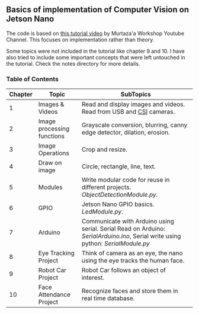## Basics of implementation of Computer Vision on Jetson Nano

The code is based on [this tutorial video](https://youtu.be/CRpW9wrRKx4) by Murtaza'a Workshop Youtube Channel. This focuses on implementation rather than theory. 

Some topics were not included in the tutorial like chapter 9 and 10. I have also tried to include some important concepts that were left untouched in the tutorial. Check the notes directory for more details.

### Table of Contents

|Chapter | Topic | SubTopics|
|---|---|---|
| 1 | Images & Videos | Read and display images and videos. Read from USB and [CSI](https://wp.me/p7Zgl9-19v) cameras. |
| 2 | Image processing functions | Grayscale conversion, blurring, canny edge detector, dilation, erosion. |
| 3 | Image Operations | Crop and resize. |
| 4 | Draw on image | Circle, rectangle, line, text. |
| 5 | Modules | Write modular code for reuse in different projects. _ObjectDetectionModule.py._ |
| 6 | GPIO | Jetson Nano GPIO basics. _LedModule.py_. |
| 7 | Arduino | Communicate with Arduino using serial. Serial Read on Arduino: _SerialArduino.ino_, Serial write using python: _SerialModule.py_|
| 8 | Eye Tracking Project | Think of camera as an eye, the nano using the eye tracks the human face. |
| 9 | Robot Car Project | Robot Car follows an object of interest. |
| 10 | Face Attendance Project | Recognize faces and store them in real time database. |
